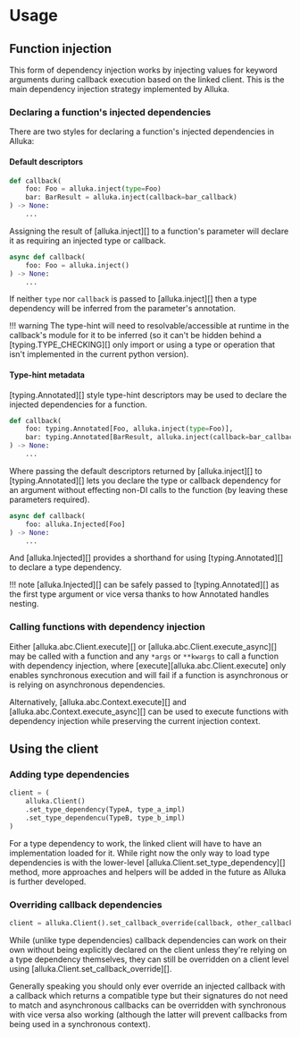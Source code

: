 # Usage

## Function injection

This form of dependency injection works by injecting values for keyword
arguments during callback execution based on the linked client.
This is the main dependency injection strategy implemented by Alluka.

### Declaring a function's injected dependencies

There are two styles for declaring a function's injected dependencies in Alluka:

#### Default descriptors

```py
def callback(
    foo: Foo = alluka.inject(type=Foo)
    bar: BarResult = alluka.inject(callback=bar_callback)
) -> None:
    ...
```

Assigning the result of [alluka.inject][] to a function's parameter will declare it as
requiring an injected type or callback.

```py
async def callback(
    foo: Foo = alluka.inject()
) -> None:
    ...
```

If neither `type` nor `callback` is passed to [alluka.inject][] then a type dependency
will be inferred from the parameter's annotation.

!!! warning
    The type-hint will need to resolvable/accessible at runtime in the callback's module
    for it to be inferred (so it can't be hidden behind a [typing.TYPE_CHECKING][] only
    import or using a type or operation that isn't implemented in the current python
    version).

#### Type-hint metadata

[typing.Annotated][] style type-hint descriptors may be used to declare the injected
dependencies for a function.

```py
def callback(
    foo: typing.Annotated[Foo, alluka.inject(type=Foo)],
    bar: typing.Annotated[BarResult, alluka.inject(callback=bar_callback)]
) -> None:
    ...
```

Where passing the default descriptors returned by [alluka.inject][] to [typing.Annotated][]
lets you declare the type or callback dependency for an argument without effecting non-DI
calls to the function (by leaving these parameters required).

```py
async def callback(
    foo: alluka.Injected[Foo]
) -> None:
    ...
```

And [alluka.Injected][] provides a shorthand for using [typing.Annotated][] to declare
a type dependency.

!!! note
    [alluka.Injected][] can be safely passed to [typing.Annotated][] as the first type argument
    or vice versa thanks to how Annotated handles nesting.

### Calling functions with dependency injection

<!-- TODO: switch over to linking to alluka.Client once inherited members works -->
Either [alluka.abc.Client.execute][] or [alluka.abc.Client.execute_async][] may be called with a
function and any `*args` or `**kwargs` to call a function with dependency injection, where
[execute][alluka.abc.Client.execute] only enables synchronous execution and will fail if a
function is asynchronous or is relying on asynchronous dependencies.
<!-- TODO: revisit behaviour for when an async function with no async callbacks is passed to execute--->
Alternatively, [alluka.abc.Context.execute][] and [alluka.abc.Context.execute_async][] can be used
to execute functions with dependency injection while preserving the current injection context.

## Using the client

<!-- TODO: add note about call chaining -->

### Adding type dependencies

```py
client = (
    alluka.Client()
    .set_type_dependency(TypeA, type_a_impl)
    .set_type_dependencu(TypeB, type_b_impl)
)
```

For a type dependency to work, the linked client will have to have an implementation loaded for it.
While right now the only way to load type dependencies is with the lower-level
[alluka.Client.set_type_dependency][] method, more approaches and helpers will be added in the future
as Alluka is further developed.

### Overriding callback dependencies

```py
client = alluka.Client().set_callback_override(callback, other_callback)
```

While (unlike type dependencies) callback dependencies can work on their own without being explicitly
declared on the client unless they're relying on a type dependency themselves, they can still be
overridden on a client level using [alluka.Client.set_callback_override][].

Generally speaking you should only ever override an injected callback with a callback which returns
a compatible type but their signatures do not need to match and asynchronous callbacks can be
overridden with synchronous with vice versa also working (although the latter will prevent callbacks
from being  used in a synchronous context).
